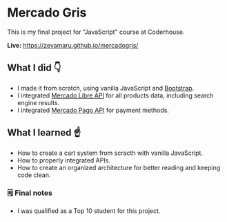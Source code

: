 # Mercado Gris

This is my final project for "JavaScript" course at Coderhouse.

**Live:** https://zevamaru.github.io/mercadogris/

## What I did 👇
- I made it from scratch, using vanilla JavaScript and [Bootstrap](https://getbootstrap.com/).
- I integrated [Mercado Libre API](https://developers.mercadolibre.com/) for all products data, including search engine results.
- I integrated [Mercado Pago API](https://www.mercadopago.com/developers/) for payment methods.

## What I learned ☝
- How to create a cart system from scracth with vanilla JavaScript.
- How to properly integrated APIs.
- How to create an organized architecture for better reading and keeping code clean.

### 🗒 Final notes
- I was qualified as a Top 10 student for this project.
